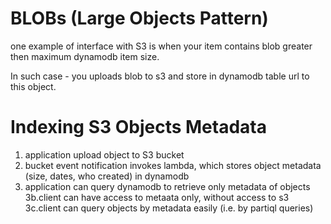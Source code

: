 # BLOBs (Large Objects Pattern)
one example of interface with S3 is when your item contains blob greater then maximum dynamodb item size.

In such case - you uploads blob to s3 and store in dynamodb table url to this object.

# Indexing S3 Objects Metadata
1. application upload object to S3 bucket
2. bucket event notification invokes lambda, which stores object metadata (size, dates, who created) in dynamodb
3. application can query dynamodb to retrieve only metadata of objects
3b.client can have access to metaata only, without access to s3
3c.client can query objects by metadata easily (i.e. by partiql queries)
